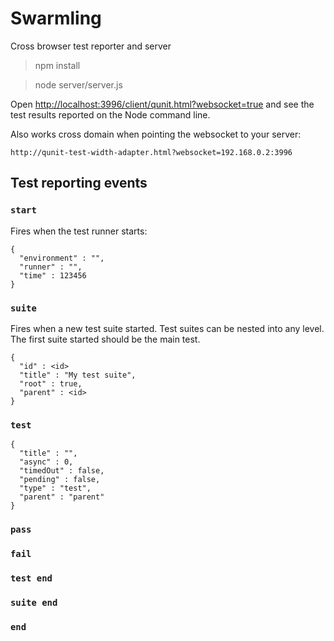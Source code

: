 Swarmling
=========

Cross browser test reporter and server

> npm install

> node server/server.js

Open [http://localhost:3996/client/qunit.html?websocket=true](http://localhost:3996/client/qunit.html?websocket=true)
and see the test results reported on the Node command line.

Also works cross domain when pointing the websocket to your server:

`http://qunit-test-width-adapter.html?websocket=192.168.0.2:3996`

## Test reporting events

### `start`

Fires when the test runner starts:

    {
      "environment" : "",
      "runner" : "",
      "time" : 123456
    }

### `suite`

Fires when a new test suite started. Test suites can be nested into any level. The first suite started should
be the main test.

    {
      "id" : <id>
      "title" : "My test suite",
      "root" : true,
      "parent" : <id>
    }

### `test`

    {
      "title" : "",
      "async" : 0,
      "timedOut" : false,
      "pending" : false,
      "type" : "test",
      "parent" : "parent"
    }

### `pass`

### `fail`

### `test end`

### `suite end`

### `end`

